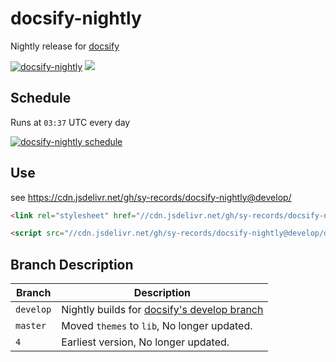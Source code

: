 # docsify-nightly

Nightly release for [docsify](https://github.com/docsifyjs/docsify)

[![docsify-nightly](https://github.com/sy-records/docsify-nightly/workflows/docsify-nightly/badge.svg)](https://github.com/sy-records/docsify-nightly/actions) [![](https://data.jsdelivr.com/v1/package/gh/sy-records/docsify-nightly/badge)](https://www.jsdelivr.com/package/gh/sy-records/docsify-nightly)

## Schedule

Runs at `03:37` UTC every day

[![docsify-nightly schedule](https://github.com/sy-records/docsify-nightly/workflows/docsify-nightly/badge.svg?event=schedule)](https://github.com/sy-records/docsify-nightly/actions?query=event%3Aschedule)

## Use

see https://cdn.jsdelivr.net/gh/sy-records/docsify-nightly@develop/

```html
<link rel="stylesheet" href="//cdn.jsdelivr.net/gh/sy-records/docsify-nightly@develop/dist/themes/vue.css"/>

<script src="//cdn.jsdelivr.net/gh/sy-records/docsify-nightly@develop/dist/docsify.min.js"></script>
```

## Branch Description

| Branch    | Description                                                                                      |
|-----------|--------------------------------------------------------------------------------------------------|
| `develop` | Nightly builds for [docsify's develop branch](https://github.com/docsifyjs/docsify/tree/develop) |
| `master`  | Moved `themes` to `lib`, No longer updated.                                                      |
| `4`       | Earliest version, No longer updated.                                                             |
